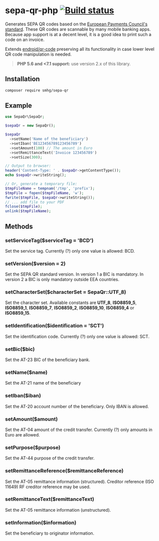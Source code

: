 # sepa-qr-php [![Build status](https://api.travis-ci.org/smhg/sepa-qr-php.png)](https://travis-ci.org/smhg/sepa-qr-php)
Generates SEPA QR codes based on the [European Payments Council's standard](http://www.europeanpaymentscouncil.eu/index.cfm/knowledge-bank/epc-documents/quick-response-code-guidelines-to-enable-data-capture-for-the-initiation-of-a-sepa-credit-transfer/epc069-12-quick-response-code-guidelines-to-enable-data-capture-for-the-initiation-of-a-sepa-credit-transfer1/). These QR codes are scannable by many mobile banking apps. Because app support is at a decent level, it is a good idea to print such a code on an invoice.

Extends [endroid/qr-code](https://github.com/endroid/QrCode) preserving all its functionality in case lower level QR code manipulation is needed.

> **PHP 5.6 and <7.1 support:** use version 2.x of this library.

## Installation
```bash
composer require smhg/sepa-qr
```

## Example
```php
use SepaQr\SepaQr;

$sepaQr = new SepaQr();

$sepaQr
  ->setName('Name of the beneficiary')
  ->setIban('BE123456789123456789')
  ->setAmount(100) // The amount in Euro
  ->setRemittanceText('Invoice 123456789')
  ->setSize(300);

// Output to browser:
header('Content-Type: ' . $sepaQr->getContentType());
echo $sepaQr->writeString();

// Or, generate a temporary file:
$tmpFileName = tempnam('/tmp', 'prefix');
$tmpFile = fopen($tmpFileName, 'w');
fwrite($tmpFile, $sepaQr->writeString());
// ... add file to your PDF
fclose($tmpFile);
unlink($tmpFileName);
```
## Methods

### setServiceTag($serviceTag = 'BCD')
Set the service tag. Currently (?) only one value is allowed: BCD.

### setVersion($version = 2)
Set the SEPA QR standard version. In version 1 a BIC is mandatory. In version 2 a BIC is only mandatory outside EEA countries.

### setCharacterSet($characterSet = SepaQr::UTF_8)
Set the character set. Available constants are **UTF_8**, **ISO8859_5**, **ISO8859_1**, **ISO8859_7**, **ISO8859_2**, **ISO8859_10**, **ISO8859_4** or **ISO8859_15**.

### setIdentification($identification = 'SCT')
Set the identification code. Currently (?) only one value is allowed: SCT.

### setBic($bic)
Set the AT-23 BIC of the beneficiary bank.

### setName($name)
Set the AT-21 name of the beneficiary

### setIban($iban)
Set the AT-20 account number of the beneficiary. Only IBAN is allowed.

### setAmount($amount)
Set the AT-04 amount of the credit transfer. Currently (?) only amounts in Euro are allowed.

### setPurpose($purpose)
Set the AT-44 purpose of the credit transfer.

### setRemittanceReference($remittanceReference)
Set the AT-05 remittance information (structured). Creditor reference (ISO 11649) RF creditor reference may be used.

### setRemittanceText($remittanceText)
Set the AT-05 remittance information (unstructured).

### setInformation($information)
Set the beneficiary to originator information.
